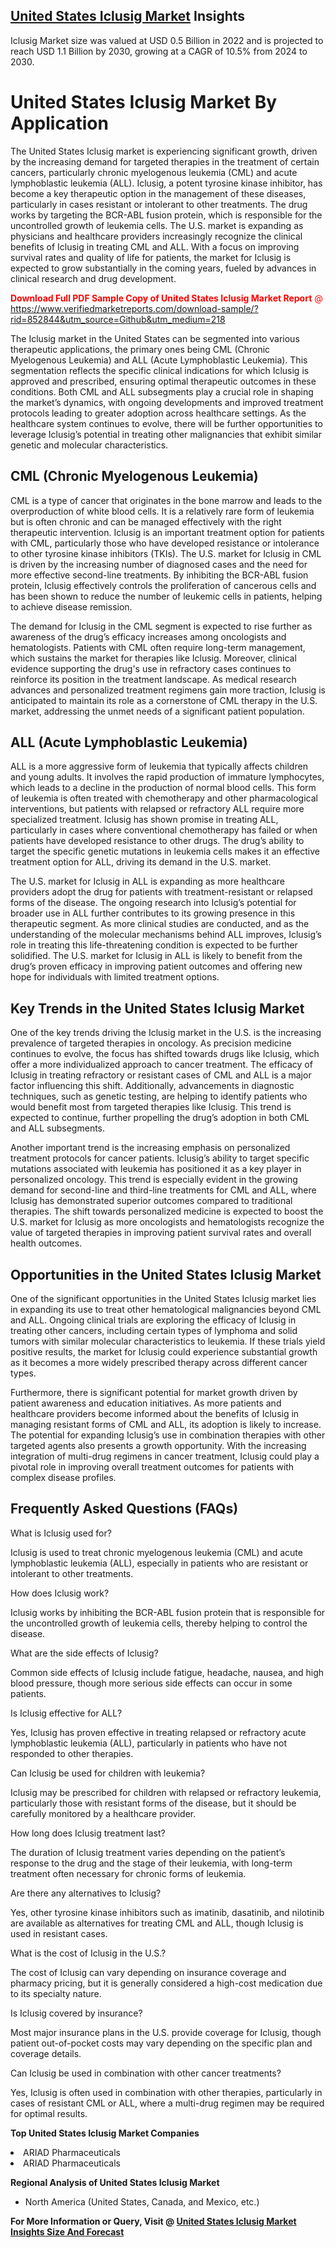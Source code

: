 <h2><a href="https://www.verifiedmarketreports.com/download-sample/?rid=852844&amp;utm_source=Github&amp;utm_medium=218" target="_blank">United States Iclusig Market</a> Insights</h2><p>Iclusig Market size was valued at USD 0.5 Billion in 2022 and is projected to reach USD 1.1 Billion by 2030, growing at a CAGR of 10.5% from 2024 to 2030.</p><p><h1>United States Iclusig Market By Application</h1> <p>The United States Iclusig market is experiencing significant growth, driven by the increasing demand for targeted therapies in the treatment of certain cancers, particularly chronic myelogenous leukemia (CML) and acute lymphoblastic leukemia (ALL). Iclusig, a potent tyrosine kinase inhibitor, has become a key therapeutic option in the management of these diseases, particularly in cases resistant or intolerant to other treatments. The drug works by targeting the BCR-ABL fusion protein, which is responsible for the uncontrolled growth of leukemia cells. The U.S. market is expanding as physicians and healthcare providers increasingly recognize the clinical benefits of Iclusig in treating CML and ALL. With a focus on improving survival rates and quality of life for patients, the market for Iclusig is expected to grow substantially in the coming years, fueled by advances in clinical research and drug development. <p><span class=""><span style="color: #ff0000;"><strong>Download Full PDF Sample Copy of United States Iclusig Market Report</strong> @ </span><a href="https://www.verifiedmarketreports.com/download-sample/?rid=852844&amp;utm_source=Github&amp;utm_medium=218" target="_blank">https://www.verifiedmarketreports.com/download-sample/?rid=852844&amp;utm_source=Github&amp;utm_medium=218</a></span></p> The Iclusig market in the United States can be segmented into various therapeutic applications, the primary ones being CML (Chronic Myelogenous Leukemia) and ALL (Acute Lymphoblastic Leukemia). This segmentation reflects the specific clinical indications for which Iclusig is approved and prescribed, ensuring optimal therapeutic outcomes in these conditions. Both CML and ALL subsegments play a crucial role in shaping the market’s dynamics, with ongoing developments and improved treatment protocols leading to greater adoption across healthcare settings. As the healthcare system continues to evolve, there will be further opportunities to leverage Iclusig’s potential in treating other malignancies that exhibit similar genetic and molecular characteristics. <h2>CML (Chronic Myelogenous Leukemia)</h2> <p>CML is a type of cancer that originates in the bone marrow and leads to the overproduction of white blood cells. It is a relatively rare form of leukemia but is often chronic and can be managed effectively with the right therapeutic intervention. Iclusig is an important treatment option for patients with CML, particularly those who have developed resistance or intolerance to other tyrosine kinase inhibitors (TKIs). The U.S. market for Iclusig in CML is driven by the increasing number of diagnosed cases and the need for more effective second-line treatments. By inhibiting the BCR-ABL fusion protein, Iclusig effectively controls the proliferation of cancerous cells and has been shown to reduce the number of leukemic cells in patients, helping to achieve disease remission. <p>The demand for Iclusig in the CML segment is expected to rise further as awareness of the drug’s efficacy increases among oncologists and hematologists. Patients with CML often require long-term management, which sustains the market for therapies like Iclusig. Moreover, clinical evidence supporting the drug's use in refractory cases continues to reinforce its position in the treatment landscape. As medical research advances and personalized treatment regimens gain more traction, Iclusig is anticipated to maintain its role as a cornerstone of CML therapy in the U.S. market, addressing the unmet needs of a significant patient population. <h2>ALL (Acute Lymphoblastic Leukemia)</h2> <p>ALL is a more aggressive form of leukemia that typically affects children and young adults. It involves the rapid production of immature lymphocytes, which leads to a decline in the production of normal blood cells. This form of leukemia is often treated with chemotherapy and other pharmacological interventions, but patients with relapsed or refractory ALL require more specialized treatment. Iclusig has shown promise in treating ALL, particularly in cases where conventional chemotherapy has failed or when patients have developed resistance to other drugs. The drug’s ability to target the specific genetic mutations in leukemia cells makes it an effective treatment option for ALL, driving its demand in the U.S. market. <p>The U.S. market for Iclusig in ALL is expanding as more healthcare providers adopt the drug for patients with treatment-resistant or relapsed forms of the disease. The ongoing research into Iclusig’s potential for broader use in ALL further contributes to its growing presence in this therapeutic segment. As more clinical studies are conducted, and as the understanding of the molecular mechanisms behind ALL improves, Iclusig’s role in treating this life-threatening condition is expected to be further solidified. The U.S. market for Iclusig in ALL is likely to benefit from the drug’s proven efficacy in improving patient outcomes and offering new hope for individuals with limited treatment options. <h2>Key Trends in the United States Iclusig Market</h2> <p>One of the key trends driving the Iclusig market in the U.S. is the increasing prevalence of targeted therapies in oncology. As precision medicine continues to evolve, the focus has shifted towards drugs like Iclusig, which offer a more individualized approach to cancer treatment. The efficacy of Iclusig in treating refractory or resistant cases of CML and ALL is a major factor influencing this shift. Additionally, advancements in diagnostic techniques, such as genetic testing, are helping to identify patients who would benefit most from targeted therapies like Iclusig. This trend is expected to continue, further propelling the drug’s adoption in both CML and ALL subsegments. <p>Another important trend is the increasing emphasis on personalized treatment protocols for cancer patients. Iclusig’s ability to target specific mutations associated with leukemia has positioned it as a key player in personalized oncology. This trend is especially evident in the growing demand for second-line and third-line treatments for CML and ALL, where Iclusig has demonstrated superior outcomes compared to traditional therapies. The shift towards personalized medicine is expected to boost the U.S. market for Iclusig as more oncologists and hematologists recognize the value of targeted therapies in improving patient survival rates and overall health outcomes. <h2>Opportunities in the United States Iclusig Market</h2> <p>One of the significant opportunities in the United States Iclusig market lies in expanding its use to treat other hematological malignancies beyond CML and ALL. Ongoing clinical trials are exploring the efficacy of Iclusig in treating other cancers, including certain types of lymphoma and solid tumors with similar molecular characteristics to leukemia. If these trials yield positive results, the market for Iclusig could experience substantial growth as it becomes a more widely prescribed therapy across different cancer types. <p>Furthermore, there is significant potential for market growth driven by patient awareness and education initiatives. As more patients and healthcare providers become informed about the benefits of Iclusig in managing resistant forms of CML and ALL, its adoption is likely to increase. The potential for expanding Iclusig’s use in combination therapies with other targeted agents also presents a growth opportunity. With the increasing integration of multi-drug regimens in cancer treatment, Iclusig could play a pivotal role in improving overall treatment outcomes for patients with complex disease profiles. <h2>Frequently Asked Questions (FAQs)</h2> <p>What is Iclusig used for?</p> <p>Iclusig is used to treat chronic myelogenous leukemia (CML) and acute lymphoblastic leukemia (ALL), especially in patients who are resistant or intolerant to other treatments.</p> <p>How does Iclusig work?</p> <p>Iclusig works by inhibiting the BCR-ABL fusion protein that is responsible for the uncontrolled growth of leukemia cells, thereby helping to control the disease.</p> <p>What are the side effects of Iclusig?</p> <p>Common side effects of Iclusig include fatigue, headache, nausea, and high blood pressure, though more serious side effects can occur in some patients.</p> <p>Is Iclusig effective for ALL?</p> <p>Yes, Iclusig has proven effective in treating relapsed or refractory acute lymphoblastic leukemia (ALL), particularly in patients who have not responded to other therapies.</p> <p>Can Iclusig be used for children with leukemia?</p> <p>Iclusig may be prescribed for children with relapsed or refractory leukemia, particularly those with resistant forms of the disease, but it should be carefully monitored by a healthcare provider.</p> <p>How long does Iclusig treatment last?</p> <p>The duration of Iclusig treatment varies depending on the patient’s response to the drug and the stage of their leukemia, with long-term treatment often necessary for chronic forms of leukemia.</p> <p>Are there any alternatives to Iclusig?</p> <p>Yes, other tyrosine kinase inhibitors such as imatinib, dasatinib, and nilotinib are available as alternatives for treating CML and ALL, though Iclusig is used in resistant cases.</p> <p>What is the cost of Iclusig in the U.S.?</p> <p>The cost of Iclusig can vary depending on insurance coverage and pharmacy pricing, but it is generally considered a high-cost medication due to its specialty nature.</p> <p>Is Iclusig covered by insurance?</p> <p>Most major insurance plans in the U.S. provide coverage for Iclusig, though patient out-of-pocket costs may vary depending on the specific plan and coverage details.</p> <p>Can Iclusig be used in combination with other cancer treatments?</p> <p>Yes, Iclusig is often used in combination with other therapies, particularly in cases of resistant CML or ALL, where a multi-drug regimen may be required for optimal results.</p> </p><p><strong>Top United States Iclusig Market Companies</strong></p><div data-test-id=""><p><li>ARIAD Pharmaceuticals</li><li> ARIAD Pharmaceuticals</li></p><div><strong>Regional Analysis of&nbsp;United States Iclusig Market</strong></div><ul><li dir="ltr"><p dir="ltr">North America&nbsp;(United States, Canada, and Mexico, etc.)</p></li></ul><p><strong>For More Information or Query, Visit @&nbsp;</strong><strong><a href="https://www.verifiedmarketreports.com/product/iclusig-market/?utm_source=Github&amp;utm_medium=218" target="_blank">United States Iclusig Market Insights Size And Forecast</a></strong></p></div>
